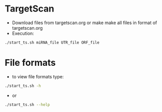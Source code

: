 # TargetScan
- Download files from targetscan.org or make make all files in format of targetscan.org
- Execution:
``` bash
./start_ts.sh miRNA_file UTR_file ORF_file
```
# File formats
- to view file formats type:
``` bash
./start_ts.sh -h
```
- or
``` bash
./start_ts.sh --help
```
